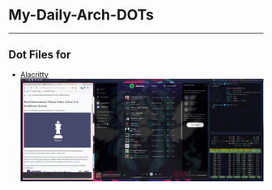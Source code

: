 # My-Daily-Arch-DOTs
------
## Dot Files for

- [Alacritty](https://github.com/hyper4saken/My-Daily-Arch-DOTs/tree/main/alacritty)
![ScreenShot](https://github.com/hyper4saken/My-Daily-Arch-DOTs/blob/main/sc.png)
